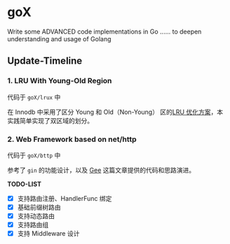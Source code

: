 # goX
Write some ADVANCED code implementations in Go ...... to deepen understanding and usage of Golang

## Update-Timeline

### 1. LRU With Young-Old Region

代码于 `goX/lrux` 中

在 Innodb 中采用了区分 Young 和 Old（Non-Young） 区的[LRU 优化方案](https://dev.mysql.com/doc/refman/8.4/en/innodb-buffer-pool.html)，本实践简单实现了双区域的划分。


### 2. Web Framework based on net/http

代码于 `goX/bttp` 中

参考了 `gin` 的功能设计，以及 [Gee](https://geektutu.com/post/gee.html) 这篇文章提供的代码和思路演进。

**TODO-LIST**

- [x] 支持路由注册、HandlerFunc 绑定
- [x] 基础前缀树路由
- [x] 支持动态路由
- [x] 支持路由组
- [x] 支持 Middleware 设计